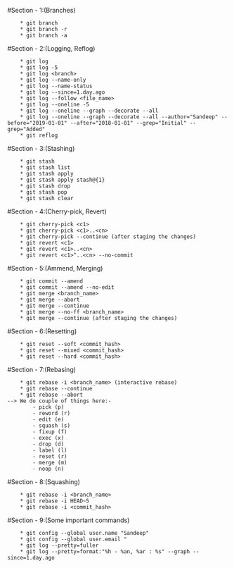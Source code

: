 #Section - 1:(Branches)
```
    * git branch
    * git branch -r
    * git branch -a
```
#Section - 2:(Logging, Reflog)
```
    * git log
    * git log -5
    * git log <branch>
    * git log --name-only
    * git log --name-status
    * git log --since=1.day.ago
    * git log --follow <file_name>
    * git log --oneline -5
    * git log --oneline --graph --decorate --all
    * git log --oneline --graph --decorate --all --author="Sandeep" --before="2019-01-01" --after="2018-01-01" --grep="Initial" --grep="Added"
    * git reflog
```
#Section - 3:(Stashing)
```
    * git stash
    * git stash list
    * git stash apply
    * git stash apply stash@{1}
    * git stash drop
    * git stash pop
    * git stash clear
```
#Section - 4:(Cherry-pick, Revert)
```
    * git cherry-pick <c1>
    * git cherry-pick <c1>..<cn>
    * git cherry-pick --continue (after staging the changes)
    * git revert <c1>
    * git revert <c1>..<cn>
    * git revert <c1>^..<cn> --no-commit
```
#Section - 5:(Ammend, Merging)
```
    * git commit --amend
    * git commit --amend --no-edit
    * git merge <branch_name>
    * git merge --abort
    * git merge --continue
    * git merge --no-ff <branch_name>
    * git merge --continue (after staging the changes)
```
#Section - 6:(Resetting)
```
    * git reset --soft <commit_hash>
    * git reset --mixed <commit_hash>
    * git reset --hard <commit_hash>
```
#Section - 7:(Rebasing)
```
    * git rebase -i <branch_name> (interactive rebase)
    * git rebase --continue
    * git rebase --abort
--> We do couple of things here:-
        - pick (p)
        - reword (r)
        - edit (e)
        - squash (s)
        - fixup (f)
        - exec (x)
        - drop (d)
        - label (l)
        - reset (r)
        - merge (m)
        - noop (n)
```
#Section - 8:(Squashing)
```
    * git rebase -i <branch_name>
    * git rebase -i HEAD~5
    * git rebase -i <commit_hash>
```

#Section - 9:(Some important commands)
```
    * git config --global user.name "Sandeep"
    * git config --global user.email "
    * git log --pretty=fuller
    * git log --pretty=format:"%h - %an, %ar : %s" --graph --since=1.day.ago

```
